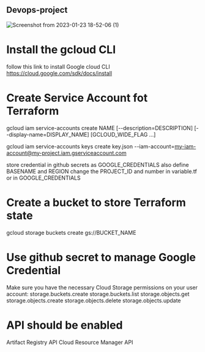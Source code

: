## Devops-project
![Screenshot from 2023-01-23 18-52-06 (1)](https://user-images.githubusercontent.com/91377914/230330361-6368dde0-996b-4457-a6cd-cebc464e5d7d.png)


# Install the gcloud CLI
follow this link to install Google cloud CLI
https://cloud.google.com/sdk/docs/install

# Create Service Account fot Terraform
gcloud iam service-accounts create NAME [--description=DESCRIPTION] [--display-name=DISPLAY_NAME] [GCLOUD_WIDE_FLAG …]

gcloud iam service-accounts keys create key.json --iam-account=my-iam-account@my-project.iam.gserviceaccount.com

store credential in github secrets as GOOGLE_CREDENTIALS
also define BASENAME and REGION
change the PROJECT_ID and number in variable.tf or in GOOGLE_CREDENTIALS
# Create a bucket to store Terraform state
gcloud storage buckets create gs://BUCKET_NAME
# Use github secret to manage Google Credential
Make sure you have the necessary Cloud Storage permissions on your user account:
storage.buckets.create
storage.buckets.list
storage.objects.get
storage.objects.create
storage.objects.delete
storage.objects.update


# API should be enabled
Artifact Registry API 
Cloud Resource Manager API
#
